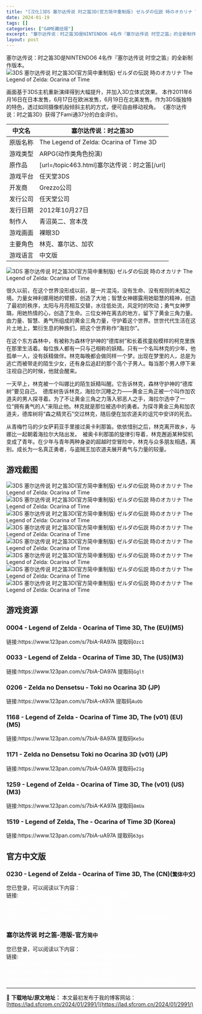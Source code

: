 ```yaml
---
title: "[汉化]3DS 塞尔达传说 时之笛3D(官方简中重制版) ゼルダの伝説 時のオカリナ The Legend of Zelda: Ocarina of Time 免费下载"
date: 2024-01-19
tags: []
categories: ["GAME藏经阁"]
excerpt: "塞尔达传说：时之笛3D是NINTENDO6 4名作『塞尔达传说 时空之笛』的全新制作版本。 画面基于3DS主机重新演绎得到大幅提升，并加入3D立体式效果。 本作2011年6月16日在日本发售，6月17日在欧洲发售，6月19日在北美发售。作为3DS版独特的特色，透过如同摄像机般倾斜主机的方式，便可自由&hellip;"
layout: post
---
```


<div></div>
塞尔达传说：时之笛3D是NINTENDO6 4名作『塞尔达传说 时空之笛』的全新制作版本。

<img style="display: block; margin-left: auto; margin-right: auto;" title="3DS 塞尔达传说 时之笛3D游戏封面" src="https://lad.sfcrom.cn/wp-content/uploads/2024/01/20240118_65a8cf7166e3d.jpg" alt="3DS 塞尔达传说 时之笛3D(官方简中重制版) ゼルダの伝説 時のオカリナ The Legend of Zelda: Ocarina of Time" />

画面基于3DS主机重新演绎得到大幅提升，并加入3D立体式效果。 本作2011年6月16日在日本发售，6月17日在欧洲发售，6月19日在北美发售。作为3DS版独特的特色，透过如同摄像机般倾斜主机的方式，便可自由移动视角。
《塞尔达传说：时之笛3D》获得了Fami通37分的白金评价。
<table>
<thead>
<tr>
<th>中文名</th>
<th>塞尔达传说：时之笛3D</th>
</tr>
</thead>
<tbody>
<tr>
<td>原版名称</td>
<td>The Legend of Zelda: Ocarina of Time 3D</td>
</tr>
<tr>
<td>游戏类型</td>
<td>ARPG(动作类角色扮演)</td>
</tr>
<tr>
<td>原作品</td>
<td>[url=/topic463.html]塞尔达传说：时之笛[/url]</td>
</tr>
<tr>
<td>游戏平台</td>
<td>任天堂3DS</td>
</tr>
<tr>
<td>开发商</td>
<td>Grezzo公司</td>
</tr>
<tr>
<td>发行公司</td>
<td>任天堂公司</td>
</tr>
<tr>
<td>发行日期</td>
<td>2012年10月27日</td>
</tr>
<tr>
<td>制作人</td>
<td>青沼英二、宫本茂</td>
</tr>
<tr>
<td>游戏画面</td>
<td>裸眼3D</td>
</tr>
<tr>
<td>主要角色</td>
<td>林克、塞尔达、加农</td>
</tr>
<tr>
<td>游戏语言</td>
<td>中文版</td>
</tr>
</tbody>
</table>
<img style="display: block; margin-left: auto; margin-right: auto;" title="3DS 塞尔达传说 时之笛3D(官方简中重制版) " src="https://lad.sfcrom.cn/wp-content/uploads/2024/01/20240118_65a8cf718d897.jpg" alt="3DS 塞尔达传说 时之笛3D(官方简中重制版) ゼルダの伝説 時のオカリナ The Legend of Zelda: Ocarina of Time" />

很久以前，在这个世界没形成以前，是一片混沌，没有生命、没有规则的未知之境。力量女神利娜用她的臂膀，创造了大地；智慧女神娜露用她聪慧的精神，创造了最初的秩序，太阳与月亮相互交替，水往低处流，风定时的吹动；勇气女神罗璐，用她热情的心，创造了生命。三位女神在离去的地方，留下了黄金三角力量。由力量、智慧、勇气所组成的黄金三角力量，守护着这个世界。世世代代生活在这片土地上，繁衍生息的种族们，把这个世界称作“海拉尔”。

在这个东方森林中，有被称为森林守护神的“德库树”和长着孩童般模样的柯克里族在那里生活着。每位族人都有一只与己相称的妖精。只有一个名叫林克的少年，他孤单一人，没有妖精做伴。林克每晚都会做同样一个梦。出现在梦里的人，总是为逃亡而被带走的陌生少女，还有身后追赶的那个高个子男人。每当那个男人停下来注视自己的时候，他就会醒来。

一天早上，林克被一个叫娜比的陌生妖精叫醒。它告诉林克，森林守护神的“德库树”要见自己。　德库树告诉林克，海拉尔沉睡之力——黄金三角正被一个叫作加农道夫的男人探寻着。为了不让黄金三角之力落入邪恶人之手，海拉尔选中了一位“拥有勇气的人”来阻止他。林克就是那位被选中的勇者。为探寻黄金三角和加农道夫，德库树将“森之精灵石”交过林克，随后便在加农道夫的诅咒中安详的死去。

从青梅竹马的少女萨莉亚手里接过奥卡利那笛。依依惜别之后，林克离开故乡，与娜比一起朝着海拉尔大陆出发。　被奥卡利那笛的旋律引导着，林克邂逅某种契机变成了青年。在少年与青年两种身姿的超越时空冒险中，林克与众多朋友相遇，离别。成长为一名真正勇者，与盗贼王加农道夫展开勇气与力量的较量。

<a name="ci_title0"></a>
<h2>游戏截图</h2>
<img style="display: block; margin-left: auto; margin-right: auto;" title="3DS 塞尔达传说 时之笛3D(官方简中重制版)游戏截图" src="https://lad.sfcrom.cn/wp-content/uploads/2024/01/20240118_65a8cf71b0b18.jpg" alt="3DS 塞尔达传说 时之笛3D(官方简中重制版) ゼルダの伝説 時のオカリナ The Legend of Zelda: Ocarina of Time" />
<img style="display: block; margin-left: auto; margin-right: auto;" title="3DS 塞尔达传说 时之笛3D(官方简中重制版)游戏截图" src="https://lad.sfcrom.cn/wp-content/uploads/2024/01/20240118_65a8cf71dd40f.jpg" alt="3DS 塞尔达传说 时之笛3D(官方简中重制版) ゼルダの伝説 時のオカリナ The Legend of Zelda: Ocarina of Time" />
<img style="display: block; margin-left: auto; margin-right: auto;" title="3DS 塞尔达传说 时之笛3D(官方简中重制版)游戏截图" src="https://lad.sfcrom.cn/wp-content/uploads/2024/01/20240118_65a8cf7211db5.jpg" alt="3DS 塞尔达传说 时之笛3D(官方简中重制版) ゼルダの伝説 時のオカリナ The Legend of Zelda: Ocarina of Time" />
<img style="display: block; margin-left: auto; margin-right: auto;" title="3DS 塞尔达传说 时之笛3D(官方简中重制版)游戏截图" src="https://lad.sfcrom.cn/wp-content/uploads/2024/01/20240118_65a8cf7237e46.jpg" alt="3DS 塞尔达传说 时之笛3D(官方简中重制版) ゼルダの伝説 時のオカリナ The Legend of Zelda: Ocarina of Time" />
<img style="display: block; margin-left: auto; margin-right: auto;" title="3DS 塞尔达传说 时之笛3D(官方简中重制版)游戏截图" src="https://lad.sfcrom.cn/wp-content/uploads/2024/01/20240118_65a8cf725e176.jpg" alt="3DS 塞尔达传说 时之笛3D(官方简中重制版) ゼルダの伝説 時のオカリナ The Legend of Zelda: Ocarina of Time" />
<img style="display: block; margin-left: auto; margin-right: auto;" title="3DS 塞尔达传说 时之笛3D(官方简中重制版)游戏截图" src="https://lad.sfcrom.cn/wp-content/uploads/2024/01/20240118_65a8cf7290499.jpg" alt="3DS 塞尔达传说 时之笛3D(官方简中重制版) ゼルダの伝説 時のオカリナ The Legend of Zelda: Ocarina of Time" />
<img style="display: block; margin-left: auto; margin-right: auto;" title="3DS 塞尔达传说 时之笛3D(官方简中重制版)游戏截图" src="https://lad.sfcrom.cn/wp-content/uploads/2024/01/20240118_65a8cf72b3ed1.jpg" alt="3DS 塞尔达传说 时之笛3D(官方简中重制版) ゼルダの伝説 時のオカリナ The Legend of Zelda: Ocarina of Time" />
<img style="display: block; margin-left: auto; margin-right: auto;" title="3DS 塞尔达传说 时之笛3D(官方简中重制版)游戏截图" src="https://lad.sfcrom.cn/wp-content/uploads/2024/01/20240118_65a8cf72de9ee.jpg" alt="3DS 塞尔达传说 时之笛3D(官方简中重制版) ゼルダの伝説 時のオカリナ The Legend of Zelda: Ocarina of Time" />

<a name="ci_title1"></a>
<h2>游戏资源</h2>
<a name="ci_title2"></a>
<h3>0004 - Legend of Zelda - Ocarina of Time 3D, The (EU)(M5)</h3>
链接:https://www.123pan.com/s/7biA-RA97A 提取码<code>Ozc1</code>

<a name="ci_title3"></a>
<h3>0033 - Legend of Zelda - Ocarina of Time 3D, The (US)(M3)</h3>
链接:https://www.123pan.com/s/7biA-DA97A 提取码<code>Gglt</code>

<a name="ci_title4"></a>
<h3>0206 - Zelda no Densetsu - Toki no Ocarina 3D (JP)</h3>
链接:https://www.123pan.com/s/7biA-rA97A 提取码<code>AuOb</code>

<a name="ci_title5"></a>
<h3>1168 - Legend of Zelda - Ocarina of Time 3D, The (v01) (EU)(M5)</h3>
链接:https://www.123pan.com/s/7biA-8A97A 提取码<code>Ke5u</code>

<a name="ci_title6"></a>
<h3>1171 - Zelda no Densetsu Toki no Ocarina 3D (v01) (JP)</h3>
链接:https://www.123pan.com/s/7biA-0A97A 提取码<code>e21g</code>

<a name="ci_title7"></a>
<h3>1259 - Legend of Zelda - Ocarina of Time 3D, The (v01) (US)(M3)</h3>
链接:https://www.123pan.com/s/7biA-KA97A 提取码<code>8mUa</code>

<a name="ci_title8"></a>
<h3>1519 - Legend of Zelda, The - Ocarina of Time 3D (Korea)</h3>
链接:https://www.123pan.com/s/7biA-uA97A 提取码<code>63gs</code>

<a name="ci_title9"></a>
<h2>官方中文版</h2>
<a name="ci_title10"></a>
<h3>0230 - Legend of Zelda - Ocarina of Time 3D, The (CN)(<code>繁体中文</code>)</h3>
您已登录，可以阅读以下内容：
<div>链接:<span style="color: #ffffff;">https://www.123pan.com/s/7biA-OA97A 提取码<code>lnXR</code></span>
<span style="color: #ffffff;">链接:https://pan.huang1111.cn/s/xdVzfV</span>
<span style="color: #ffffff;">链接：https://pan.quark.cn/s/f1776e2943bc</span>
<span style="color: #ffffff;">链接：https://pan.xunlei.com/s/VMvbZEcfuuAgNzsWFkiddRZGA1 提取码</span><code><span style="color: #ffffff;">pqju</span></code></div>
<a name="ci_title11"></a>
<h3>塞尔达传说 时之笛-港版-官方<code>简中</code></h3>
您已登录，可以阅读以下内容：
<div>链接:<span style="color: #ffffff;">https://www.123pan.com/s/7biA-NA97A 提取码<code>HPUN</code></span>
<span style="color: #ffffff;">链接:https://pan.huang1111.cn/s/Rm8yHB</span>
<span style="color: #ffffff;">链接：https://pan.quark.cn/s/5e86bf4d26d1</span>
<span style="color: #ffffff;">链接：https://pan.xunlei.com/s/VMvbZJPSOyhzd0Z_Log6SFLjA1 提取码</span><code><span style="color: #ffffff;">j9dw</span></code></div>

---
📖 **下载地址/原文地址：** 本文最初发布于我的博客网站：[https://lad.sfcrom.cn/2024/01/2991/](https://lad.sfcrom.cn/2024/01/2991/)
